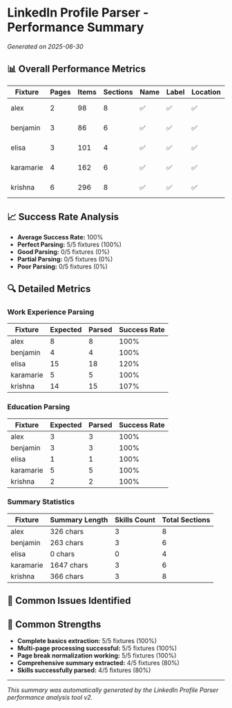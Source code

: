 # LinkedIn Profile Parser - Performance Summary

*Generated on 2025-06-30*

## 📊 Overall Performance Metrics

| Fixture | Pages | Items | Sections | Name | Label | Location | Summary | Work | Education | Skills | Overall | Status |
|---------|-------|-------|----------|------|-------|----------|---------|------|-----------|--------|---------|--------|
| alex | 2 | 98 | 8 | ✅ | ✅ | ✅ | 326ch | 8/8 | 3/3 | 3 | 100% | PERFECT PARSING |
| benjamin | 3 | 86 | 6 | ✅ | ✅ | ✅ | 263ch | 4/4 | 3/3 | 3 | 100% | PERFECT PARSING |
| elisa | 3 | 101 | 4 | ✅ | ✅ | ✅ | 0ch | 18/15 | 1/1 | 0 | 100% | PERFECT PARSING |
| karamarie | 4 | 162 | 6 | ✅ | ✅ | ✅ | 1647ch | 5/5 | 5/5 | 3 | 100% | PERFECT PARSING |
| krishna | 6 | 296 | 8 | ✅ | ✅ | ✅ | 366ch | 15/14 | 2/2 | 3 | 100% | PERFECT PARSING |

## 📈 Success Rate Analysis

- **Average Success Rate:** 100%
- **Perfect Parsing:** 5/5 fixtures (100%)
- **Good Parsing:** 0/5 fixtures (0%)
- **Partial Parsing:** 0/5 fixtures (0%)
- **Poor Parsing:** 0/5 fixtures (0%)

## 🔍 Detailed Metrics

### Work Experience Parsing
| Fixture | Expected | Parsed | Success Rate |
|---------|----------|--------|--------------|
| alex | 8 | 8 | 100% |
| benjamin | 4 | 4 | 100% |
| elisa | 15 | 18 | 120% |
| karamarie | 5 | 5 | 100% |
| krishna | 14 | 15 | 107% |

### Education Parsing
| Fixture | Expected | Parsed | Success Rate |
|---------|----------|--------|--------------|
| alex | 3 | 3 | 100% |
| benjamin | 3 | 3 | 100% |
| elisa | 1 | 1 | 100% |
| karamarie | 5 | 5 | 100% |
| krishna | 2 | 2 | 100% |

### Summary Statistics
| Fixture | Summary Length | Skills Count | Total Sections |
|---------|----------------|--------------|----------------|
| alex | 326 chars | 3 | 8 |
| benjamin | 263 chars | 3 | 6 |
| elisa | 0 chars | 0 | 4 |
| karamarie | 1647 chars | 3 | 6 |
| krishna | 366 chars | 3 | 8 |

## 🎯 Common Issues Identified


## 💪 Common Strengths

- **Complete basics extraction:** 5/5 fixtures (100%)
- **Multi-page processing successful:** 5/5 fixtures (100%)
- **Page break normalization working:** 5/5 fixtures (100%)
- **Comprehensive summary extracted:** 4/5 fixtures (80%)
- **Skills successfully parsed:** 4/5 fixtures (80%)

---
*This summary was automatically generated by the LinkedIn Profile Parser performance analysis tool v2.*
